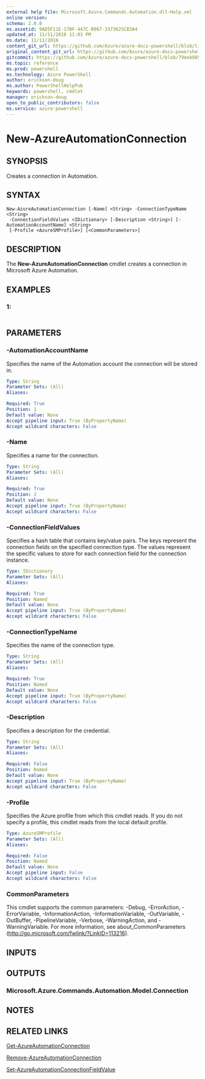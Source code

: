```yaml
---
external help file: Microsoft.Azure.Commands.Automation.dll-Help.xml
online version: 
schema: 2.0.0
ms.assetid: 9AD5F11E-17BF-447C-B967-3373625CB3A4
updated_at: 11/11/2016 11:03 PM
ms.date: 11/11/2016
content_git_url: https://github.com/Azure/azure-docs-powershell/blob/live/azureps-cmdlets-docs/ServiceManagement/Azure.Automation/v3.0.0/New-AzureAutomationConnection.md
original_content_git_url: https://github.com/Azure/azure-docs-powershell/blob/live/azureps-cmdlets-docs/ServiceManagement/Azure.Automation/v3.0.0/New-AzureAutomationConnection.md
gitcommit: https://github.com/Azure/azure-docs-powershell/blob/79eeb985ea480979357fb4695832a0c3d29a48bf/azureps-cmdlets-docs/ServiceManagement/Azure.Automation/v3.0.0/New-AzureAutomationConnection.md
ms.topic: reference
ms.prod: powershell
ms.technology: Azure PowerShell
author: erickson-doug
ms.author: PowerShellHelpPub
keywords: powershell, cmdlet
manager: erickson-doug
open_to_public_contributors: false
ms.service: azure-powershell
---
```


# New-AzureAutomationConnection

## SYNOPSIS
Creates a connection in Automation.

## SYNTAX

```
New-AzureAutomationConnection [-Name] <String> -ConnectionTypeName <String>
 -ConnectionFieldValues <IDictionary> [-Description <String>] [-AutomationAccountName] <String>
 [-Profile <AzureSMProfile>] [<CommonParameters>]
```

## DESCRIPTION
The **New-AzureAutomationConnection** cmdlet creates a connection in Microsoft Azure Automation.

## EXAMPLES

### 1:
```

```

## PARAMETERS

### -AutomationAccountName
Specifies the name of the Automation account the connection will be stored in.

```yaml
Type: String
Parameter Sets: (All)
Aliases: 

Required: True
Position: 1
Default value: None
Accept pipeline input: True (ByPropertyName)
Accept wildcard characters: False
```

### -Name
Specifies a name for the connection.

```yaml
Type: String
Parameter Sets: (All)
Aliases: 

Required: True
Position: 2
Default value: None
Accept pipeline input: True (ByPropertyName)
Accept wildcard characters: False
```

### -ConnectionFieldValues
Specifies a hash table that contains key/value pairs.
The keys represent the connection fields on the specified connection type.
The values represent the specific values to store for each connection field for the connection instance.

```yaml
Type: IDictionary
Parameter Sets: (All)
Aliases: 

Required: True
Position: Named
Default value: None
Accept pipeline input: True (ByPropertyName)
Accept wildcard characters: False
```

### -ConnectionTypeName
Specifies the name of the connection type.

```yaml
Type: String
Parameter Sets: (All)
Aliases: 

Required: True
Position: Named
Default value: None
Accept pipeline input: True (ByPropertyName)
Accept wildcard characters: False
```

### -Description
Specifies a description for the credential.

```yaml
Type: String
Parameter Sets: (All)
Aliases: 

Required: False
Position: Named
Default value: None
Accept pipeline input: True (ByPropertyName)
Accept wildcard characters: False
```

### -Profile
Specifies the Azure profile from which this cmdlet reads.
If you do not specify a profile, this cmdlet reads from the local default profile.

```yaml
Type: AzureSMProfile
Parameter Sets: (All)
Aliases: 

Required: False
Position: Named
Default value: None
Accept pipeline input: False
Accept wildcard characters: False
```

### CommonParameters
This cmdlet supports the common parameters: -Debug, -ErrorAction, -ErrorVariable, -InformationAction, -InformationVariable, -OutVariable, -OutBuffer, -PipelineVariable, -Verbose, -WarningAction, and -WarningVariable. For more information, see about_CommonParameters (http://go.microsoft.com/fwlink/?LinkID=113216).

## INPUTS

## OUTPUTS

### Microsoft.Azure.Commands.Automation.Model.Connection

## NOTES

## RELATED LINKS

[Get-AzureAutomationConnection](xref:ServiceManagement/Azure.Automation/v3.0.0/Get-AzureAutomationConnection.md)

[Remove-AzureAutomationConnection](xref:ServiceManagement/Azure.Automation/v3.0.0/Remove-AzureAutomationConnection.md)

[Set-AzureAutomationConnectionFieldValue](xref:ServiceManagement/Azure.Automation/v3.0.0/Set-AzureAutomationConnectionFieldValue.md)



